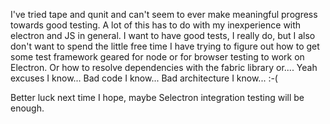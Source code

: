 I've tried tape and qunit and can't seem to ever make meaningful progress towards good testing. A lot of this has to do with my inexperience with electron and JS in general. I want to have good tests, I really do, but I also don't want to spend the little free time I have trying to figure out how to get some test framework geared for node or for browser testing to work on Electron. Or how to resolve dependencies with the fabric library or.... Yeah excuses I know... Bad code I know... Bad architecture I know... :-(

Better luck next time I hope, maybe Selectron integration testing will be enough. 

